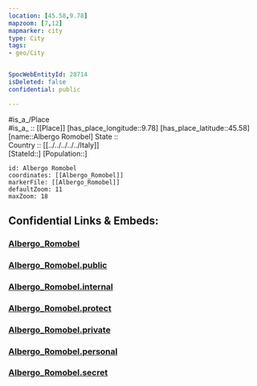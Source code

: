 ```yaml
---
location: [45.58,9.78] 
mapzoom: [7,12] 
mapmarker: city 
type: City
tags:
- geo/City


SpocWebEntityId: 28714
isDeleted: false
confidential: public

---
```

#is_a_/Place  
#is_a_ :: [[Place]] 
[has_place_longitude::9.78] 
[has_place_latitude::45.58] 
[name::Albergo Romobel] 
State ::  
Country :: [[../../../../../Italy]]  
[StateId::] 
[Population::] 



```leaflet
id: Albergo Romobel
coordinates: [[Albergo_Romobel]] 
markerFile: [[Albergo_Romobel]] 
defaultZoom: 11 
maxZoom: 18
```


## Confidential Links & Embeds: 

### [Albergo_Romobel](/_Standards/Earth/Continent/Europe/Europe~South/Italy/regions~Italy/Lombardy/Bergamo.Province/City/Albergo_Romobel.md) 

### [Albergo_Romobel.public](/_public/Earth/Continent/Europe/Europe~South/Italy/regions~Italy/Lombardy/Bergamo.Province/City/Albergo_Romobel.public.md) 

### [Albergo_Romobel.internal](/_internal/Earth/Continent/Europe/Europe~South/Italy/regions~Italy/Lombardy/Bergamo.Province/City/Albergo_Romobel.internal.md) 

### [Albergo_Romobel.protect](/_protect/Earth/Continent/Europe/Europe~South/Italy/regions~Italy/Lombardy/Bergamo.Province/City/Albergo_Romobel.protect.md) 

### [Albergo_Romobel.private](/_private/Earth/Continent/Europe/Europe~South/Italy/regions~Italy/Lombardy/Bergamo.Province/City/Albergo_Romobel.private.md) 

### [Albergo_Romobel.personal](/_personal/Earth/Continent/Europe/Europe~South/Italy/regions~Italy/Lombardy/Bergamo.Province/City/Albergo_Romobel.personal.md) 

### [Albergo_Romobel.secret](/_secret/Earth/Continent/Europe/Europe~South/Italy/regions~Italy/Lombardy/Bergamo.Province/City/Albergo_Romobel.secret.md)

